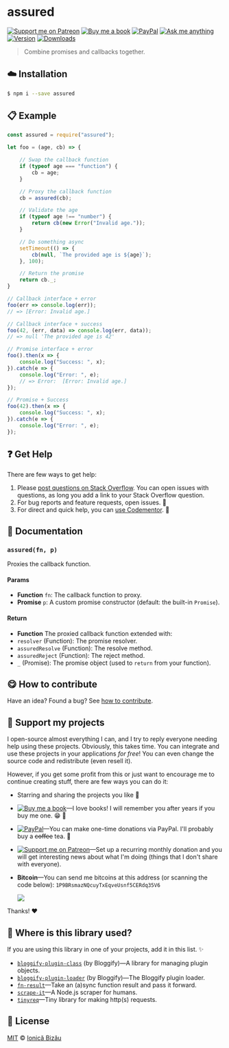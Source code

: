 <!-- Please do not edit this file. Edit the `blah` field in the `package.json` instead. If in doubt, open an issue. -->


# assured

 [![Support me on Patreon][badge_patreon]][patreon] [![Buy me a book][badge_amazon]][amazon] [![PayPal][badge_paypal_donate]][paypal-donations] [![Ask me anything](https://img.shields.io/badge/ask%20me-anything-1abc9c.svg)](https://github.com/IonicaBizau/ama) [![Version](https://img.shields.io/npm/v/assured.svg)](https://www.npmjs.com/package/assured) [![Downloads](https://img.shields.io/npm/dt/assured.svg)](https://www.npmjs.com/package/assured)

> Combine promises and callbacks together.

## :cloud: Installation

```sh
$ npm i --save assured
```


## :clipboard: Example



```js
const assured = require("assured");

let foo = (age, cb) => {

    // Swap the callback function
    if (typeof age === "function") {
        cb = age;
    }

    // Proxy the callback function
    cb = assured(cb);

    // Validate the age
    if (typeof age !== "number") {
        return cb(new Error("Invalid age."));
    }

    // Do something async
    setTimeout(() => {
        cb(null, `The provided age is ${age}`);
    }, 100);

    // Return the promise
    return cb._;
}

// Callback interface + error
foo(err => console.log(err));
// => [Error: Invalid age.]

// Callback interface + success
foo(42, (err, data) => console.log(err, data));
// => null 'The provided age is 42'

// Promise interface + error
foo().then(x => {
    console.log("Success: ", x);
}).catch(e => {
    console.log("Error: ", e);
    // => Error:  [Error: Invalid age.]
});

// Promise + Success
foo(42).then(x => {
    console.log("Success: ", x);
}).catch(e => {
    console.log("Error: ", e);
});
```



## :question: Get Help

There are few ways to get help:

 1. Please [post questions on Stack Overflow](https://stackoverflow.com/questions/ask). You can open issues with questions, as long you add a link to your Stack Overflow question.
 2. For bug reports and feature requests, open issues. :bug:
 3. For direct and quick help, you can [use Codementor](https://www.codementor.io/johnnyb). :rocket:


## :memo: Documentation


### `assured(fn, p)`
Proxies the callback function.

#### Params

- **Function** `fn`: The callback function to proxy.
- **Promise** `p`: A custom promise constructor (default: the built-in `Promise`).

#### Return
- **Function** The proxied callback function extended with:
 - `resolver` (Function): The promise resolver.
 - `assuredResolve` (Function): The resolve method.
 - `assuredReject` (Function): The reject method.
 - `_` (Promise): The promise object (used to `return` from your function).



## :yum: How to contribute
Have an idea? Found a bug? See [how to contribute][contributing].


## :sparkling_heart: Support my projects

I open-source almost everything I can, and I try to reply everyone needing help using these projects. Obviously,
this takes time. You can integrate and use these projects in your applications *for free*! You can even change the source code and redistribute (even resell it).

However, if you get some profit from this or just want to encourage me to continue creating stuff, there are few ways you can do it:

 - Starring and sharing the projects you like :rocket:
 - [![Buy me a book][badge_amazon]][amazon]—I love books! I will remember you after years if you buy me one. :grin: :book:
 - [![PayPal][badge_paypal]][paypal-donations]—You can make one-time donations via PayPal. I'll probably buy a ~~coffee~~ tea. :tea:
 - [![Support me on Patreon][badge_patreon]][patreon]—Set up a recurring monthly donation and you will get interesting news about what I'm doing (things that I don't share with everyone).
 - **Bitcoin**—You can send me bitcoins at this address (or scanning the code below): `1P9BRsmazNQcuyTxEqveUsnf5CERdq35V6`

    ![](https://i.imgur.com/z6OQI95.png)

Thanks! :heart:


## :dizzy: Where is this library used?
If you are using this library in one of your projects, add it in this list. :sparkles:


 - [`bloggify-plugin-class`](https://github.com/Bloggify/plugin-class#readme) (by Bloggify)—A library for managing plugin objects.
 - [`bloggify-plugin-loader`](https://github.com/Bloggify/plugin-loader#readme) (by Bloggify)—The Bloggify plugin loader.
 - [`fn-result`](https://github.com/IonicaBizau/fn-result#readme)—Take an (a)sync function result and pass it forward.
 - [`scrape-it`](https://github.com/IonicaBizau/scrape-it#readme)—A Node.js scraper for humans.
 - [`tinyreq`](https://github.com/IonicaBizau/tinyreq)—Tiny library for making http(s) requests.

## :scroll: License

[MIT][license] © [Ionică Bizău][website]

[badge_patreon]: http://ionicabizau.github.io/badges/patreon.svg
[badge_amazon]: http://ionicabizau.github.io/badges/amazon.svg
[badge_paypal]: http://ionicabizau.github.io/badges/paypal.svg
[badge_paypal_donate]: http://ionicabizau.github.io/badges/paypal_donate.svg
[patreon]: https://www.patreon.com/ionicabizau
[amazon]: http://amzn.eu/hRo9sIZ
[paypal-donations]: https://www.paypal.com/cgi-bin/webscr?cmd=_s-xclick&hosted_button_id=RVXDDLKKLQRJW
[donate-now]: http://i.imgur.com/6cMbHOC.png

[license]: http://showalicense.com/?fullname=Ionic%C4%83%20Biz%C4%83u%20%3Cbizauionica%40gmail.com%3E%20(https%3A%2F%2Fionicabizau.net)&year=2016#license-mit
[website]: https://ionicabizau.net
[contributing]: /CONTRIBUTING.md
[docs]: /DOCUMENTATION.md
